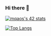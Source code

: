 ### Hi there 👋


[![mqaos's 42 stats](https://badge.mediaplus.ma/colorfulwaves/mqaos)](https://github.com/oakoudad/badge42)


[![Top Langs](https://github-readme-stats.vercel.app/api/top-langs/?username=MarOne16)]()
